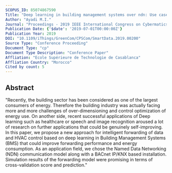 ```yaml
---
SCOPUS_ID: 85074867590
Title: "Deep learning in building management systems over ndn: Use case of forwarding and hvac control"
Author: "Ayadi M.I."
Journal: "Proceedings - 2019 IEEE International Congress on Cybermatics: 12th IEEE International Conference on Internet of Things, 15th IEEE International Conference on Green Computing and Communications, 12th IEEE International Conference on Cyber, Physical and Social Computing and 5th IEEE International Conference on Smart Data, iThings/GreenCom/CPSCom/SmartData 2019"
Publication Date: {'$date': '2019-07-01T00:00:00Z'}
Publication Year: 2019
DOI: "10.1109/iThings/GreenCom/CPSCom/SmartData.2019.00200"
Source Type: "Conference Proceeding"
Document Type: "cp"
Document Type Description: "Conference Paper"
Affliation: "Ecole Supérieure de Technologie de Casablanca"
Affliation Country: "Morocco"
Cited by count: 5
---
```


## Abstract
"Recently, the building sector has been considered as one of the largest consumers of energy. Therefore the building industry was actually facing more and more challenges of over-dimensioning and control optimization of energy use. On another side, recent successful applications of Deep learning such as healthcare or speech and image recognition aroused a lot of research on further applications that could be genuinely self-improving. In this paper, we propose a new approach for intelligent forwarding of data and HVAC control based on deep learning in Building Management Systems (BMS) that could improve forwarding performance and energy consumption. As an application field, we chose the Named Data Networking (NDN) communication model along with a BACnet IP/KNX based installation. Simulation results of the forwarding model were promising in terms of cross-validation score and prediction."
